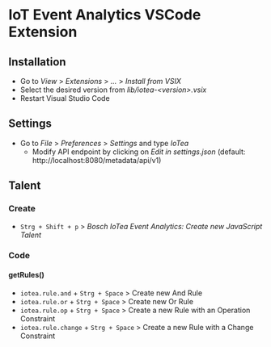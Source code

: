 <!---
  Copyright (c) 2021 Bosch.IO GmbH

  This Source Code Form is subject to the terms of the Mozilla Public
  License, v. 2.0. If a copy of the MPL was not distributed with this
  file, You can obtain one at https://mozilla.org/MPL/2.0/.

  SPDX-License-Identifier: MPL-2.0
-->

# IoT Event Analytics VSCode Extension

## Installation

- Go to _View_ > _Extensions_ > _..._ > _Install from VSIX_
- Select the desired version from _lib/iotea-\<version\>.vsix_
- Restart Visual Studio Code

## Settings

- Go to _File_ > _Preferences_ > _Settings_ and type _IoTea_
  - Modify API endpoint by clicking on _Edit in settings.json_ (default: http://localhost:8080/metadata/api/v1)

## Talent

### Create

- `Strg + Shift + p` > _Bosch IoTea Event Analytics: Create new JavaScript Talent_

### Code

#### getRules()

- `iotea.rule.and` + `Strg + Space` > Create new And Rule
- `iotea.rule.or` + `Strg + Space` > Create new Or Rule
- `iotea.rule.op` + `Strg + Space` > Create a new Rule with an Operation Constraint
- `iotea.rule.change` + `Strg + Space` > Create a new Rule with a Change Constraint
